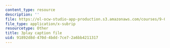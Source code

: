 ```yaml
---
content_type: resource
description: ''
file: https://ol-ocw-studio-app-production.s3.amazonaws.com/courses/9-04-sensory-systems-fall-2013/91892d8d470d4bdd7ce72a6bb4211317_vPXTDpXwBs0.srt
file_type: application/x-subrip
resourcetype: Other
title: 3play caption file
uid: 91892d8d-470d-4bdd-7ce7-2a6bb4211317
---
```

